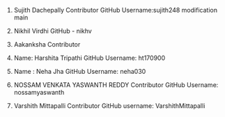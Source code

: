 
1. Sujith Dachepally Contributor
  GitHub Username:sujith248
 modification
 main

2. Nikhil Virdhi 
  GitHub - nikhv 


2. Aakanksha Contributor

3. Name: Harshita Tripathi
   GitHub Username: ht170900
   
4. Name : Neha Jha 
   GitHub Username: neha030   

4. NOSSAM VENKATA YASWANTH REDDY Contributor
   GitHub Username: nossamyaswanth

5. Varshith Mittapalli Contributor
   GitHub username: VarshithMittapalli
